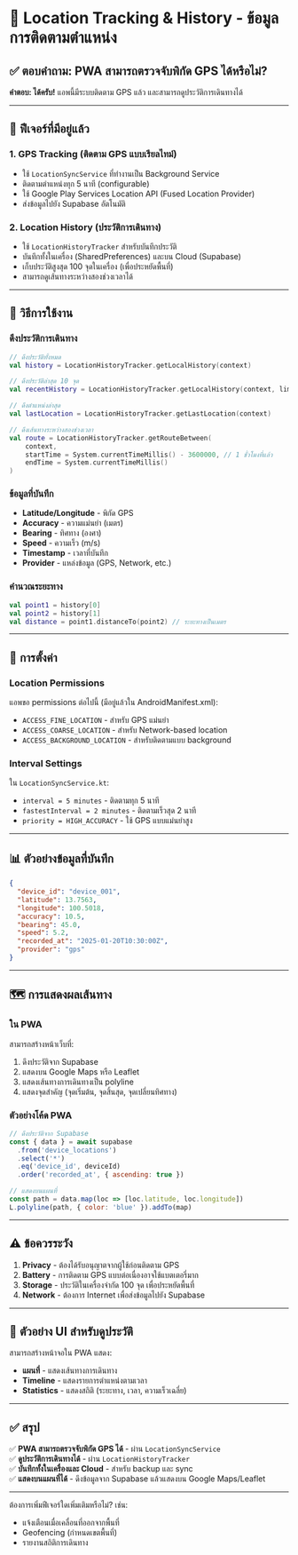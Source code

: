 # 📍 Location Tracking & History - ข้อมูลการติดตามตำแหน่ง

## ✅ ตอบคำถาม: PWA สามารถตรวจจับพิกัด GPS ได้หรือไม่?

**คำตอบ: ได้ครับ!** แอพนี้มีระบบติดตาม GPS แล้ว และสามารถดูประวัติการเดินทางได้

---

## 🎯 ฟีเจอร์ที่มีอยู่แล้ว

### 1. **GPS Tracking (ติดตาม GPS แบบเรียลไทม์)**
- ใช้ `LocationSyncService` ที่ทำงานเป็น Background Service
- ติดตามตำแหน่งทุก 5 นาที (configurable)
- ใช้ Google Play Services Location API (Fused Location Provider)
- ส่งข้อมูลไปยัง Supabase อัตโนมัติ

### 2. **Location History (ประวัติการเดินทาง)**
- ใช้ `LocationHistoryTracker` สำหรับบันทึกประวัติ
- บันทึกทั้งในเครื่อง (SharedPreferences) และบน Cloud (Supabase)
- เก็บประวัติสูงสุด 100 จุดในเครื่อง (เพื่อประหยัดพื้นที่)
- สามารถดูเส้นทางระหว่างสองช่วงเวลาได้

---

## 📱 วิธีการใช้งาน

### ดึงประวัติการเดินทาง

```kotlin
// ดึงประวัติทั้งหมด
val history = LocationHistoryTracker.getLocalHistory(context)

// ดึงประวัติล่าสุด 10 จุด
val recentHistory = LocationHistoryTracker.getLocalHistory(context, limit = 10)

// ดึงตำแหน่งล่าสุด
val lastLocation = LocationHistoryTracker.getLastLocation(context)

// ดึงเส้นทางระหว่างสองช่วงเวลา
val route = LocationHistoryTracker.getRouteBetween(
    context, 
    startTime = System.currentTimeMillis() - 3600000, // 1 ชั่วโมงที่แล้ว
    endTime = System.currentTimeMillis()
)
```

### ข้อมูลที่บันทึก
- **Latitude/Longitude** - พิกัด GPS
- **Accuracy** - ความแม่นยำ (เมตร)
- **Bearing** - ทิศทาง (องศา)
- **Speed** - ความเร็ว (m/s)
- **Timestamp** - เวลาที่บันทึก
- **Provider** - แหล่งข้อมูล (GPS, Network, etc.)

### คำนวณระยะทาง

```kotlin
val point1 = history[0]
val point2 = history[1]
val distance = point1.distanceTo(point2) // ระยะทางเป็นเมตร
```

---

## 🔧 การตั้งค่า

### Location Permissions
แอพขอ permissions ต่อไปนี้ (มีอยู่แล้วใน AndroidManifest.xml):
- `ACCESS_FINE_LOCATION` - สำหรับ GPS แม่นยำ
- `ACCESS_COARSE_LOCATION` - สำหรับ Network-based location
- `ACCESS_BACKGROUND_LOCATION` - สำหรับติดตามแบบ background

### Interval Settings
ใน `LocationSyncService.kt`:
- `interval = 5 minutes` - ติดตามทุก 5 นาที
- `fastestInterval = 2 minutes` - ติดตามเร็วสุด 2 นาที
- `priority = HIGH_ACCURACY` - ใช้ GPS แบบแม่นยำสูง

---

## 📊 ตัวอย่างข้อมูลที่บันทึก

```json
{
  "device_id": "device_001",
  "latitude": 13.7563,
  "longitude": 100.5018,
  "accuracy": 10.5,
  "bearing": 45.0,
  "speed": 5.2,
  "recorded_at": "2025-01-20T10:30:00Z",
  "provider": "gps"
}
```

---

## 🗺️ การแสดงผลเส้นทาง

### ใน PWA
สามารถสร้างหน้าเว็บที่:
1. ดึงประวัติจาก Supabase
2. แสดงบน Google Maps หรือ Leaflet
3. แสดงเส้นทางการเดินทางเป็น polyline
4. แสดงจุดสำคัญ (จุดเริ่มต้น, จุดสิ้นสุด, จุดเปลี่ยนทิศทาง)

### ตัวอย่างโค้ด PWA

```javascript
// ดึงประวัติจาก Supabase
const { data } = await supabase
  .from('device_locations')
  .select('*')
  .eq('device_id', deviceId)
  .order('recorded_at', { ascending: true })

// แสดงบนแผนที่
const path = data.map(loc => [loc.latitude, loc.longitude])
L.polyline(path, { color: 'blue' }).addTo(map)
```

---

## ⚠️ ข้อควรระวัง

1. **Privacy** - ต้องได้รับอนุญาตจากผู้ใช้ก่อนติดตาม GPS
2. **Battery** - การติดตาม GPS แบบต่อเนื่องอาจใช้แบตเตอรี่มาก
3. **Storage** - ประวัติในเครื่องจำกัด 100 จุด เพื่อประหยัดพื้นที่
4. **Network** - ต้องการ Internet เพื่อส่งข้อมูลไปยัง Supabase

---

## 🎨 ตัวอย่าง UI สำหรับดูประวัติ

สามารถสร้างหน้าจอใน PWA แสดง:
- **แผนที่** - แสดงเส้นทางการเดินทาง
- **Timeline** - แสดงรายการตำแหน่งตามเวลา
- **Statistics** - แสดงสถิติ (ระยะทาง, เวลา, ความเร็วเฉลี่ย)

---

## ✅ สรุป

✅ **PWA สามารถตรวจจับพิกัด GPS ได้** - ผ่าน `LocationSyncService`  
✅ **ดูประวัติการเดินทางได้** - ผ่าน `LocationHistoryTracker`  
✅ **บันทึกทั้งในเครื่องและ Cloud** - สำหรับ backup และ sync  
✅ **แสดงบนแผนที่ได้** - ดึงข้อมูลจาก Supabase แล้วแสดงบน Google Maps/Leaflet  

---

ต้องการเพิ่มฟีเจอร์ใดเพิ่มเติมหรือไม่? เช่น:
- แจ้งเตือนเมื่อเคลื่อนที่ออกจากพื้นที่
- Geofencing (กำหนดเขตพื้นที่)
- รายงานสถิติการเดินทาง

